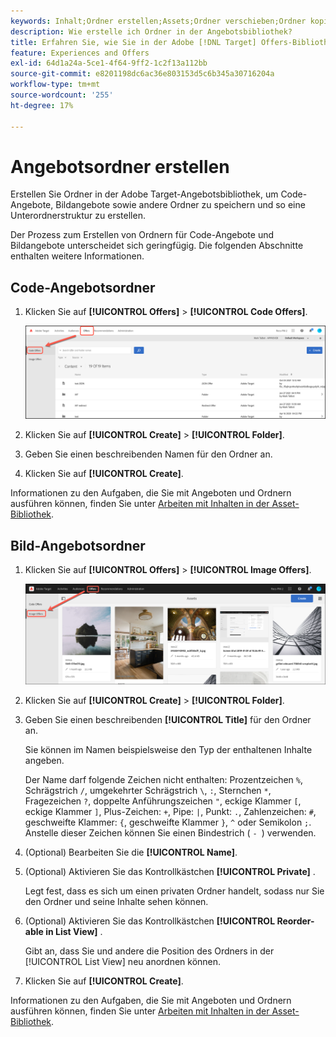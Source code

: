 ```yaml
---
keywords: Inhalt;Ordner erstellen;Assets;Ordner verschieben;Ordner kopieren;Ordner löschen;Ordner herunterladen;Ordner
description: Wie erstelle ich Ordner in der Angebotsbibliothek?
title: Erfahren Sie, wie Sie in der Adobe [!DNL Target] Offers-Bibliothek Ordner erstellen, um Code- und Bildangebote sowie andere Ordner zu speichern.
feature: Experiences and Offers
exl-id: 64d1a24a-5ce1-4f64-9ff2-1c2f13a112bb
source-git-commit: e8201198dc6ac36e803153d5c6b345a30716204a
workflow-type: tm+mt
source-wordcount: '255'
ht-degree: 17%

---
```


# Angebotsordner erstellen

Erstellen Sie Ordner in der Adobe Target-Angebotsbibliothek, um Code-Angebote, Bildangebote sowie andere Ordner zu speichern und so eine Unterordnerstruktur zu erstellen.

Der Prozess zum Erstellen von Ordnern für Code-Angebote und Bildangebote unterscheidet sich geringfügig. Die folgenden Abschnitte enthalten weitere Informationen.

## Code-Angebotsordner

1. Klicken Sie auf **[!UICONTROL Offers]** > **[!UICONTROL Code Offers]**.

   ![Registerkarte „Angebote codieren“](/help/main/c-experiences/c-manage-content/assets/code-offers-tab.png)

1. Klicken Sie auf **[!UICONTROL Create]** > **[!UICONTROL Folder]**.

1. Geben Sie einen beschreibenden Namen für den Ordner an.

1. Klicken Sie auf **[!UICONTROL Create]**.

Informationen zu den Aufgaben, die Sie mit Angeboten und Ordnern ausführen können, finden Sie unter [Arbeiten mit Inhalten in der Asset-Bibliothek](/help/main/c-experiences/c-manage-content/assets-working.md).

## Bild-Angebotsordner

1. Klicken Sie auf **[!UICONTROL Offers]** > **[!UICONTROL Image Offers]**.

   ![Registerkarte „Bildangebote“](/help/main/c-experiences/c-manage-content/assets/image-offers-tab.png)

1. Klicken Sie auf **[!UICONTROL Create]** > **[!UICONTROL Folder]**.
1. Geben Sie einen beschreibenden **[!UICONTROL Title]** für den Ordner an.

   Sie können im Namen beispielsweise den Typ der enthaltenen Inhalte angeben.

   Der Name darf folgende Zeichen nicht enthalten: Prozentzeichen `%`, Schrägstrich `/`, umgekehrter Schrägstrich `\`, `:`, Sternchen `*`, Fragezeichen `?`, doppelte Anführungszeichen `"`, eckige Klammer `[`, eckige Klammer `]`, Plus-Zeichen: `+`, Pipe: `|`, Punkt: `.`, Zahlenzeichen: `#`, geschweifte Klammer: `{`, geschweifte Klammer `}`, `^` oder Semikolon `;`. Anstelle dieser Zeichen können Sie einen Bindestrich ( `- `) verwenden.

1. (Optional) Bearbeiten Sie die **[!UICONTROL Name]**.
1. (Optional) Aktivieren Sie das Kontrollkästchen **[!UICONTROL Private]** .

   Legt fest, dass es sich um einen privaten Ordner handelt, sodass nur Sie den Ordner und seine Inhalte sehen können.

1. (Optional) Aktivieren Sie das Kontrollkästchen **[!UICONTROL Reorder-able in List View]** .

   Gibt an, dass Sie und andere die Position des Ordners in der [!UICONTROL List View] neu anordnen können.

1. Klicken Sie auf **[!UICONTROL Create]**.

Informationen zu den Aufgaben, die Sie mit Angeboten und Ordnern ausführen können, finden Sie unter [Arbeiten mit Inhalten in der Asset-Bibliothek](/help/main/c-experiences/c-manage-content/assets-working.md).
